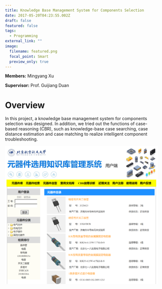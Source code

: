 ```yaml
---
title: Knowledge Base Management System for Components Selection
date: 2017-05-20T04:23:55.002Z
draft: false
featured: false
tags:
  - Programming
external_link: ""
image:
  filename: featured.png
  focal_point: Smart
  preview_only: true
---
```

**Members:** Mingyang Xu

**Supervisor:** Prof. Guijiang Duan

# Overview

In this project, a knowledge base management system for components selection was designed. In addition, we tried out the functions of case-based reasoning (CBR), such as knowledge-base case searching, case distance estimation and case matching to realize intelligent component troubleshooting.

![](co1.png)